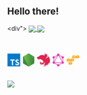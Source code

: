 ## Hello there!

<div">
  <a href="https://github.com/danielfarah54">
    <img
      align="center"
      height="157em"
      src="https://github-readme-stats-git-master-danielfarah54.vercel.app/api?username=danielfarah54&hide=stars&count_private=true&show_icons=true&theme=omni"
    />
  </a>
  <a href="https://github.com/danielfarah54">
    <img
      align="center"
      height="157em"
      src="https://github-readme-stats-git-master-danielfarah54.vercel.app/api/top-langs/?username=danielfarah54&layout=compact&theme=omni&langs_count=8"
    />
  </a>
</div>

<br>
<div style="display: inline_block">
  <br>
      <code><img height="30" title="TypeScript" src="https://raw.githubusercontent.com/devicons/devicon/master/icons/typescript/typescript-original.svg"></code>
    <code><img height="30" title="Node.js" src="https://raw.githubusercontent.com/devicons/devicon/master/icons/nodejs/nodejs-original.svg"></code>
  <code><img height="30" title="Nestjs" src="https://raw.githubusercontent.com/devicons/devicon/master/icons/nestjs/nestjs-plain.svg"></code>
  <code><img height="30" title="GraphQL" src="https://raw.githubusercontent.com/devicons/devicon/master/icons/graphql/graphql-plain.svg"></code>
  <code><img height="30" title="AWS" src="https://raw.githubusercontent.com/devicons/devicon/master/icons/amazonwebservices/amazonwebservices-original.svg"></code>
</div>

##

<div>
  <a href="https://www.linkedin.com/in/danielfarah54" target="_blank"><img src="https://img.shields.io/badge/-LinkedIn-%230077B5?style=for-the-badge&logo=linkedin&logoColor=white"></a>
</div>

<!--
**danielfarah54/danielfarah54** is a ✨ _special_ ✨ repository because its `README.md` (this file) appears on your GitHub profile.

Here are some ideas to get you started:

- 🔭 I’m currently working on ...
- 🌱 I’m currently learning ...
- 👯 I’m looking to collaborate on ...
- 🤔 I’m looking for help with ...
- 💬 Ask me about ...
- 📫 How to reach me: ...
- 😄 Pronouns: ...
- ⚡ Fun fact: ...
-->

